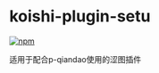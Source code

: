 # koishi-plugin-setu

[![npm](https://img.shields.io/npm/v/koishi-plugin-setu?style=flat-square)](https://www.npmjs.com/package/koishi-plugin-p-setu)

适用于配合p-qiandao使用的涩图插件
